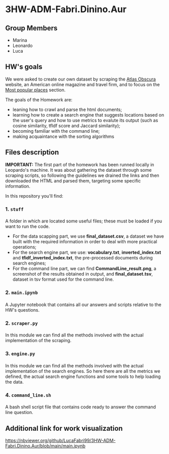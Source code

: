 # 3HW-ADM-Fabri.Dinino.Aur

## Group Members
* Marina
* Leonardo 
* Luca 

## HW's goals
We were asked to create our own dataset by scraping the [Atlas Obscura](https://www.atlasobscura.com/) website, an American online magazine and travel firm, and to focus on the [Most popular places](https://www.atlasobscura.com/places?sort=likes_count) section.

The goals of the Homework are:

* leaning how to crawl and parse the html documents;
* learning how to create a search engine that suggests locations based on the user's query and how to use metrics to evalute its output (such as cosine similarity, tfIdf score and Jaccard similarity);
* becoming familiar with the command line;
* making acquaintance with the sorting algorithms

## Files description
**IMPORTANT:**
The first part of the homework has been runned locally in Leopardo's machine. It was about gathering the dataset through some scraping scripts, so following the guidelines we drained the links and then downloaded the HTML and parsed them, targeting some specific information. 

In this repository you'll find:

### 1. `stuff`

####
A folder in which are located some useful files; these must be loaded if you want to run the code.

* For the data scapping part, we use **final_dataset.csv**, a dataset we have built with the required information in order to deal with more practical operations;
* For the search engine part, we use: **vocabulary.txt**, **inverted_index.txt** and **tfidf_inverted_index.txt**, the pre-processed documents during search engines;
* For the command line part, we can find **CommandLine_result.png**, a screenshot of the results obtained in output, and **final_dataset.tsv**, dataset in tsv format used for the command line.

### 2. `main.ipynb`

#### 
A Jupyter notebook that contains all our answers and scripts relative to the HW's questions. 

### 2. `scraper.py`

#### 
In this module we can find all the methods involved with the actual implementation of the scraping.

### 3. `engine.py`

#### 
In this module we can find all the methods involved with the actual implementation of the search engines. So here there are all the metrics we defined, the actual search engine functions and some tools to help loading the data.

### 4. `command_line.sh`

#### 
A bash shell script file that contains code ready to answer the command line question.

## Additional link for work visualization
https://nbviewer.org/github/LucaFabri99/3HW-ADM-Fabri.Dinino.Aur/blob/main/main.ipynb
